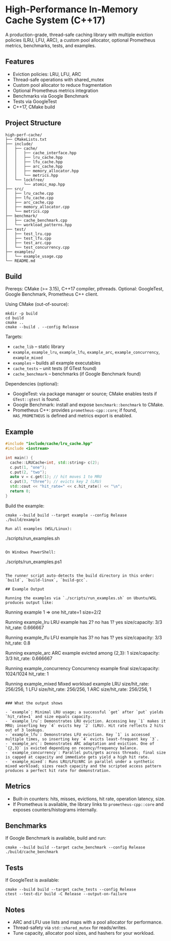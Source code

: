 # High-Performance In-Memory Cache System (C++17)

A production-grade, thread-safe caching library with multiple eviction policies (LRU, LFU, ARC), a custom pool allocator, optional Prometheus metrics, benchmarks, tests, and examples.

## Features

- Eviction policies: LRU, LFU, ARC
- Thread-safe operations with shared_mutex
- Custom pool allocator to reduce fragmentation
- Optional Prometheus metrics integration
- Benchmarks via Google Benchmark
- Tests via GoogleTest
- C++17, CMake build

## Project Structure

```
high-perf-cache/
├── CMakeLists.txt
├── include/
│   ├── cache/
│   │   ├── cache_interface.hpp
│   │   ├── lru_cache.hpp
│   │   ├── lfu_cache.hpp
│   │   ├── arc_cache.hpp
│   │   ├── memory_allocator.hpp
│   │   └── metrics.hpp
│   └── lockfree/
│       └── atomic_map.hpp
├── src/
│   ├── lru_cache.cpp
│   ├── lfu_cache.cpp
│   ├── arc_cache.cpp
│   ├── memory_allocator.cpp
│   └── metrics.cpp
├── benchmark/
│   ├── cache_benchmark.cpp
│   └── workload_patterns.hpp
├── test/
│   ├── test_lru.cpp
│   ├── test_lfu.cpp
│   ├── test_arc.cpp
│   └── test_concurrency.cpp
├── examples/
│   └── example_usage.cpp
└── README.md
```

## Build

Prereqs: CMake (>= 3.15), C++17 compiler, pthreads. Optional: GoogleTest, Google Benchmark, Prometheus C++ client.

Using CMake (out-of-source):

```
mkdir -p build
cd build
cmake ..
cmake --build . --config Release
```

Targets:
- `cache_lib` – static library
- `example`, `example_lru`, `example_lfu`, `example_arc`, `example_concurrency`, `example_mixed`
- `examples` – builds all example executables
- `cache_tests` – unit tests (if GTest found)
- `cache_benchmark` – benchmarks (if Google Benchmark found)

Dependencies (optional):
- GoogleTest: via package manager or source; CMake enables tests if `GTest::gtest` is found.
- Google Benchmark: install and expose `benchmark::benchmark` to CMake.
- Prometheus C++: provides `prometheus-cpp::core`; if found, `HAS_PROMETHEUS` is defined and metrics export is enabled.

## Example

```cpp
#include "include/cache/lru_cache.hpp"
#include <iostream>

int main() {
  cache::LRUCache<int, std::string> c(2);
  c.put(1, "one");
  c.put(2, "two");
  auto v = c.get(1); // hit moves 1 to MRU
  c.put(3, "three"); // evicts key 2 (LRU)
  std::cout << "hit_rate=" << c.hit_rate() << "\n";
  return 0;
}
```

Build the example:

```
cmake --build build --target example --config Release
./build/example

Run all examples (WSL/Linux):

```
./scripts/run_examples.sh
```

On Windows PowerShell:

```
./scripts/run_examples.ps1
```

The runner script auto-detects the build directory in this order: `build`, `build-linux`, `build-gcc`.

## Example Output

Running the examples via `./scripts/run_examples.sh` on Ubuntu/WSL produces output like:

```
Running example
1 => one
hit_rate=1
size=2/2

Running example_lru
LRU example
has 2? no
has 1? yes
size/capacity: 3/3
hit_rate: 0.666667

Running example_lfu
LFU example
has 3? no
has 1? yes
size/capacity: 3/3
hit_rate: 0.8

Running example_arc
ARC example
evicted among {2,3}: 1
size/capacity: 3/3
hit_rate: 0.666667

Running example_concurrency
Concurrency example
final size/capacity: 1024/1024
hit_rate: 1

Running example_mixed
Mixed workload example
LRU size/hit_rate: 256/256, 1
LFU size/hit_rate: 256/256, 1
ARC size/hit_rate: 256/256, 1
```

### What the output shows

- `example`: Minimal LRU usage; a successful `get` after `put` yields `hit_rate=1` and size equals capacity.
- `example_lru`: Demonstrates LRU eviction. Accessing key `1` makes it MRU; inserting key `4` evicts key `2` (LRU). Hit rate reflects 2 hits out of 3 lookups.
- `example_lfu`: Demonstrates LFU eviction. Key `1` is accessed multiple times, so inserting key `4` evicts least-frequent key `3`.
- `example_arc`: Demonstrates ARC adaptation and eviction. One of `{2,3}` is evicted depending on recency/frequency balance.
- `example_concurrency`: Parallel puts/gets across threads; final size is capped at capacity and immediate gets yield a high hit rate.
- `example_mixed`: Runs LRU/LFU/ARC in parallel under a synthetic mixed workload; sizes reach capacity and the scripted access pattern produces a perfect hit rate for demonstration.
```

## Metrics

- Built-in counters: hits, misses, evictions, hit rate, operation latency, size.
- If Prometheus is available, the library links to `prometheus-cpp::core` and exposes counters/histograms internally.

## Benchmarks

If Google Benchmark is available, build and run:

```
cmake --build build --target cache_benchmark --config Release
./build/cache_benchmark
```

## Tests

If GoogleTest is available:

```
cmake --build build --target cache_tests --config Release
ctest --test-dir build -C Release --output-on-failure
```

## Notes

- ARC and LFU use lists and maps with a pool allocator for performance.
- Thread-safety via `std::shared_mutex` for reads/writes.
- Tune capacity, allocator pool sizes, and hashers for your workload.

